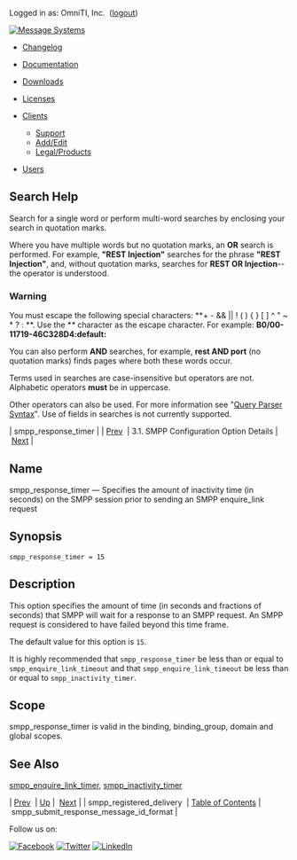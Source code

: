 Logged in as: OmniTI, Inc.  ([logout](https://support.messagesystems.com/logout.php))

[![Message Systems](https://support.messagesystems.com/images/ms-white205.png)](https://support.messagesystems.com/start.php) 

*   [Changelog](https://support.messagesystems.com/start.php?show=changelog)
*   [Documentation](https://support.messagesystems.com/docs/)
*   [Downloads](https://support.messagesystems.com/start.php)

*   [Licenses](https://support.messagesystems.com/license_summary.php)
*   <a href="">Clients</a>
    *   [Support](https://support.messagesystems.com/cs.php)
    *   [Add/Edit](https://support.messagesystems.com/edit_client.php)
    *   [Legal/Products](https://support.messagesystems.com/edit_products.php)
*   [Users](https://support.messagesystems.com/edit_customer.php)

## Search Help

Search for a single word or perform multi-word searches by enclosing your search in quotation marks.

Where you have multiple words but no quotation marks, an **OR** search is performed. For example, **"REST Injection"** searches for the phrase **"REST Injection"**, and, without quotation marks, searches for **REST OR Injection**--the operator is understood.

### Warning

You must escape the following special characters: **+ - && || ! ( ) { } [ ] ^ " ~ * ? : \**. Use the **\** character as the escape character. For example: **B0/00-11719-46C328D4\:default\:**

You can also perform **AND** searches, for example, **rest AND port** (no quotation marks) finds pages where both these words occur.

Terms used in searches are case-insensitive but operators are not. Alphabetic operators **must** be in uppercase.

Other operators can also be used. For more information see "[Query Parser Syntax](https://lucene.apache.org/core/old_versioned_docs/versions/3_0_0/queryparsersyntax.html)". Use of fields in searches is not currently supported.

| smpp_response_timer |
| [Prev](mobility.conf.smpp_registered_delivery.php)  | 3.1. SMPP Configuration Option Details |  [Next](mobility.conf.smpp_submit_response_message_id_format.php) |

<a name="mobility.conf.smpp_response_timer"></a>
## Name

smpp_response_timer — Specifies the amount of inactivity time (in seconds) on the SMPP session prior to sending an SMPP enquire_link request

## Synopsis

`smpp_response_timer = 15`

<a name="idp1969600"></a>
## Description

This option specifies the amount of time (in seconds and fractions of seconds) that SMPP will wait for a response to an SMPP request. An SMPP request is considered to have failed beyond this time frame.

The default value for this option is `15`.

It is highly recommended that `smpp_response_timer` be less than or equal to `smpp_enquire_link_timeout` and that `smpp_enquire_link_timeout` be less than or equal to `smpp_inactivity_timer`.

<a name="idp1974880"></a>
## Scope

smpp_response_timer is valid in the binding, binding_group, domain and global scopes.

<a name="idp1976768"></a>
## See Also

[smpp_enquire_link_timer](mobility.conf.smpp_enquire_link_timer.php "smpp_enquire_link_timer"), [smpp_inactivity_timer](mobility.conf.smpp_inactivity_timer.php "smpp_inactivity_timer")

| [Prev](mobility.conf.smpp_registered_delivery.php)  | [Up](mobility.smpp.options.php#mobility.conf) |  [Next](mobility.conf.smpp_submit_response_message_id_format.php) |
| smpp_registered_delivery  | [Table of Contents](index.php) |  smpp_submit_response_message_id_format |

Follow us on:

[![Facebook](https://support.messagesystems.com/images/icon-facebook.png)](http://www.facebook.com/messagesystems) [![Twitter](https://support.messagesystems.com/images/icon-twitter.png)](http://twitter.com/#!/MessageSystems) [![LinkedIn](https://support.messagesystems.com/images/icon-linkedin.png)](http://www.linkedin.com/company/message-systems)